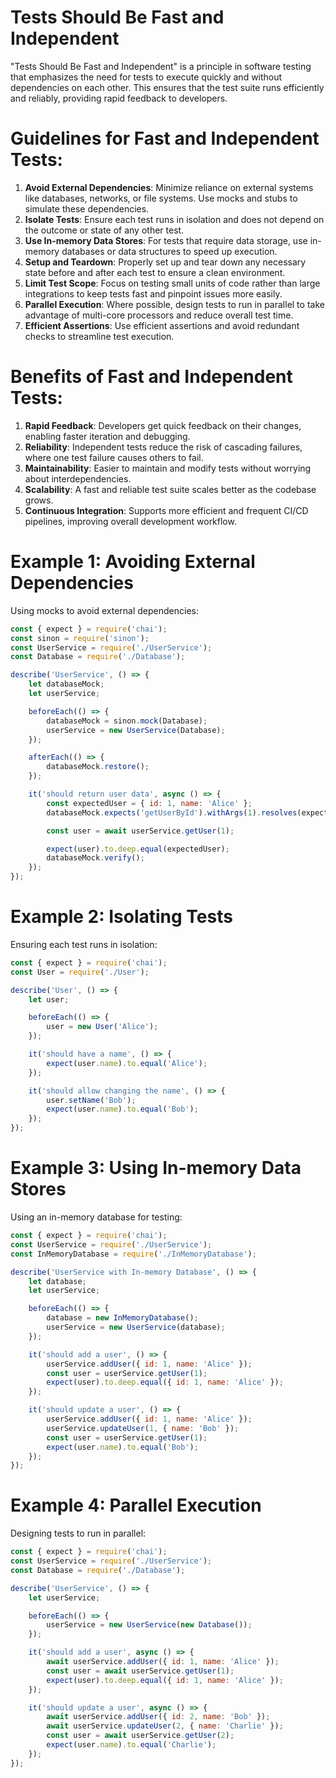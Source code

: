 # Tests Should Be Fast and Independent

"Tests Should Be Fast and Independent" is a principle in software testing that emphasizes the need for tests to execute quickly and without dependencies on each other. This ensures that the test suite runs efficiently and reliably, providing rapid feedback to developers.

# Guidelines for Fast and Independent Tests:

1. **Avoid External Dependencies**: Minimize reliance on external systems like databases, networks, or file systems. Use mocks and stubs to simulate these dependencies.
2. **Isolate Tests**: Ensure each test runs in isolation and does not depend on the outcome or state of any other test.
3. **Use In-memory Data Stores**: For tests that require data storage, use in-memory databases or data structures to speed up execution.
4. **Setup and Teardown**: Properly set up and tear down any necessary state before and after each test to ensure a clean environment.
5. **Limit Test Scope**: Focus on testing small units of code rather than large integrations to keep tests fast and pinpoint issues more easily.
6. **Parallel Execution**: Where possible, design tests to run in parallel to take advantage of multi-core processors and reduce overall test time.
7. **Efficient Assertions**: Use efficient assertions and avoid redundant checks to streamline test execution.

# Benefits of Fast and Independent Tests:

1. **Rapid Feedback**: Developers get quick feedback on their changes, enabling faster iteration and debugging.
2. **Reliability**: Independent tests reduce the risk of cascading failures, where one test failure causes others to fail.
3. **Maintainability**: Easier to maintain and modify tests without worrying about interdependencies.
4. **Scalability**: A fast and reliable test suite scales better as the codebase grows.
5. **Continuous Integration**: Supports more efficient and frequent CI/CD pipelines, improving overall development workflow.

# Example 1: Avoiding External Dependencies
Using mocks to avoid external dependencies:

```javascript
const { expect } = require('chai');
const sinon = require('sinon');
const UserService = require('./UserService');
const Database = require('./Database');

describe('UserService', () => {
    let databaseMock;
    let userService;

    beforeEach(() => {
        databaseMock = sinon.mock(Database);
        userService = new UserService(Database);
    });

    afterEach(() => {
        databaseMock.restore();
    });

    it('should return user data', async () => {
        const expectedUser = { id: 1, name: 'Alice' };
        databaseMock.expects('getUserById').withArgs(1).resolves(expectedUser);

        const user = await userService.getUser(1);

        expect(user).to.deep.equal(expectedUser);
        databaseMock.verify();
    });
});
```

# Example 2: Isolating Tests
Ensuring each test runs in isolation:

```javascript
const { expect } = require('chai');
const User = require('./User');

describe('User', () => {
    let user;

    beforeEach(() => {
        user = new User('Alice');
    });

    it('should have a name', () => {
        expect(user.name).to.equal('Alice');
    });

    it('should allow changing the name', () => {
        user.setName('Bob');
        expect(user.name).to.equal('Bob');
    });
});
```
# Example 3: Using In-memory Data Stores
Using an in-memory database for testing:

```javascript
const { expect } = require('chai');
const UserService = require('./UserService');
const InMemoryDatabase = require('./InMemoryDatabase');

describe('UserService with In-memory Database', () => {
    let database;
    let userService;

    beforeEach(() => {
        database = new InMemoryDatabase();
        userService = new UserService(database);
    });

    it('should add a user', () => {
        userService.addUser({ id: 1, name: 'Alice' });
        const user = userService.getUser(1);
        expect(user).to.deep.equal({ id: 1, name: 'Alice' });
    });

    it('should update a user', () => {
        userService.addUser({ id: 1, name: 'Alice' });
        userService.updateUser(1, { name: 'Bob' });
        const user = userService.getUser(1);
        expect(user.name).to.equal('Bob');
    });
});
```

# Example 4: Parallel Execution
Designing tests to run in parallel:

```javascript
const { expect } = require('chai');
const UserService = require('./UserService');
const Database = require('./Database');

describe('UserService', () => {
    let userService;

    beforeEach(() => {
        userService = new UserService(new Database());
    });

    it('should add a user', async () => {
        await userService.addUser({ id: 1, name: 'Alice' });
        const user = await userService.getUser(1);
        expect(user).to.deep.equal({ id: 1, name: 'Alice' });
    });

    it('should update a user', async () => {
        await userService.addUser({ id: 2, name: 'Bob' });
        await userService.updateUser(2, { name: 'Charlie' });
        const user = await userService.getUser(2);
        expect(user.name).to.equal('Charlie');
    });
});
```